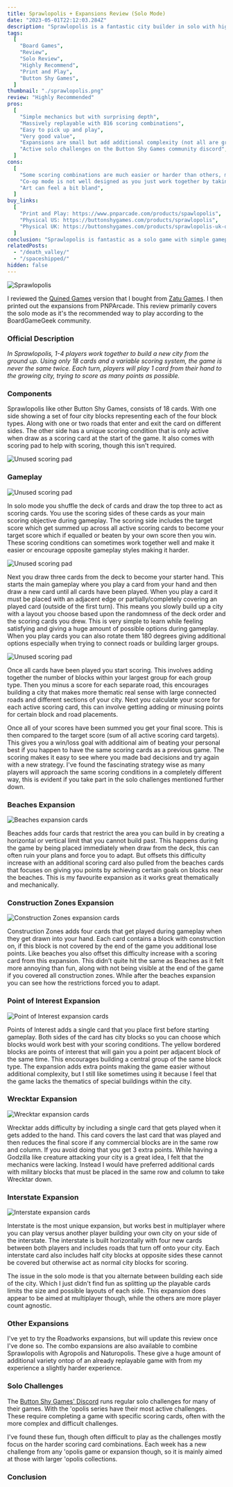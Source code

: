```yaml
---
title: Sprawlopolis + Expansions Review (Solo Mode)
date: "2023-05-01T22:12:03.284Z"
description: "Sprawlopolis is a fantastic city builder in solo with high replayability."
tags:
  [
    "Board Games",
    "Review",
    "Solo Review",
    "Highly Recommend",
    "Print and Play",
    "Button Shy Games",
  ]
thumbnail: "./sprawlopolis.png"
review: "Highly Recommended"
pros:
  [
    "Simple mechanics but with surprising depth",
    "Massively replayable with 816 scoring combinations",
    "Easy to pick up and play",
    "Very good value",
    "Expansions are small but add additional complexity (not all are great though)",
    "Active solo challenges on the Button Shy Games community discord",
  ]
cons:
  [
    "Some scoring combinations are much easier or harder than others, making some combinations unfun",
    "Co-op mode is not well designed as you just work together by taking turns without showing your cards",
    "Art can feel a bit bland",
  ]
buy_links:
  [
    "Print and Play: https://www.pnparcade.com/products/spawlopolis",
    "Physical US: https://buttonshygames.com/products/sprawlopolis",
    "Physical UK: https://buttonshygames.com/products/sprawlopolis-uk-only",
  ]
conclusion: "Sprawlopolis is fantastic as a solo game with simple gameplay that manages to have plenty of depth with only 18 cards. Random scoring goals adds so much replayability making it one of the best value Button Shy Games. Though the multiplayer is lackluster so I would recommend trying purpose built multiplayer Button Shy Games or playing with the Interstate expansion with two copies of the base game."
relatedPosts:
  - "/death_valley/"
  - "/spaceshipped/"
hidden: false
---
```


![Sprawlopolis](./sp_box.jpg)

I reviewed the [Quined Games](http://xmedia.quined.nl/shop/sprawlopolis/) version that I bought from [Zatu Games](https://www.board-game.co.uk/product/sprawlopolis/). I then printed out the expansions from PNPArcade. This review primarily covers the solo mode as it's the recommended way to play according to the BoardGameGeek community.

### Official Description

_In Sprawlopolis, 1-4 players work together to build a new city from the ground up. Using only 18 cards and a variable scoring system, the game is never the same twice. Each turn, players will play 1 card from their hand to the growing city, trying to score as many points as possible._

### Components

Sprawlopolis like other Button Shy Games, consists of 18 cards. With one side showing a set of four city blocks representing each of the four block types. Along with one or two roads that enter and exit the card on different sides. The other side has a unique scoring condition that is only active when draw as a scoring card at the start of the game. It also comes with scoring pad to help with scoring, though this isn't required.

![Unused scoring pad](./sp_unscored.jpg)

### Gameplay

![Unused scoring pad](./sp_full.jpg)

In solo mode you shuffle the deck of cards and draw the top three to act as scoring cards. You use the scoring sides of these cards as your main scoring objective during gameplay. The scoring side includes the target score which get summed up across all active scoring cards to become your target score which if equalled or beaten by your own score then you win. These scoring conditions can sometimes work together well and make it easier or encourage opposite gameplay styles making it harder.

![Unused scoring pad](./sp_score_cards.jpg)

Next you draw three cards from the deck to become your starter hand. This starts the main gameplay where you play a card from your hand and then draw a new card until all cards have been played. When you play a card it must be placed with an adjacent edge or partially/completely covering an played card (outside of the first turn). This means you slowly build up a city with a layout you choose based upon the randomness of the deck order and the scoring cards you drew. This is very simple to learn while feeling satisfying and giving a huge amount of possible options during gameplay. When you play cards you can also rotate them 180 degrees giving additional options especially when trying to connect roads or building larger groups.

![Unused scoring pad](./sp_full.jpg)

Once all cards have been played you start scoring. This involves adding together the number of blocks within your largest group for each group type. Then you minus a score for each separate road, this encourages building a city that makes more thematic real sense with large connected roads and different sections of your city. Next you calculate your score for each active scoring card, this can involve getting adding or minusing points for certain block and road placements.

Once all of your scores have been summed you get your final score. This is then compared to the target score (sum of all active scoring card targets). This gives you a win/loss goal with additional aim of beating your personal best if you happen to have the same scoring cards as a previous game. The scoring makes it easy to see where you made bad decisions and try again with a new strategy. I've found the fascinating strategy wise as many players will approach the same scoring conditions in a completely different way, this is evident if you take part in the solo challenges mentioned further down.

### Beaches Expansion

![Beaches expansion cards](./sp_beach.jpg)

Beaches adds four cards that restrict the area you can build in by creating a horizontal or vertical limit that you cannot build past. This happens during the game by being placed immediately when draw from the deck, this can often ruin your plans and force you to adapt. But offsets this difficulty increase with an additional scoring card also pulled from the beaches cards that focuses on giving you points by achieving certain goals on blocks near the beaches. This is my favourite expansion as it works great thematically and mechanically.

### Construction Zones Expansion

![Construction Zones expansion cards](./sp_construction.jpg)

Construction Zones adds four cards that get played during gameplay when they get drawn into your hand. Each card contains a block with construction on, if this block is not covered by the end of the game you additional lose points. Like beaches you also offset this difficulty increase with a scoring card from this expansion. This didn't quite hit the same as Beaches as it felt more annoying than fun, along with not being visible at the end of the game if you covered all construction zones. While after the beaches expansion you can see how the restrictions forced you to adapt.

### Point of Interest Expansion

![Point of Interest expansion cards](./sp_poi.jpg)

Points of Interest adds a single card that you place first before starting gameplay. Both sides of the card has city blocks so you can choose which blocks would work best with your scoring conditions. The yellow bordered blocks are points of interest that will gain you a point per adjacent block of the same time. This encourages building a central group of the same block type. The expansion adds extra points making the game easier without additional complexity, but I still like sometimes using it because I feel that the game lacks the thematics of special buildings within the city.

### Wrecktar Expansion

![Wrecktar expansion cards](./sp_wrecktar.jpg)

Wrecktar adds difficulty by including a single card that gets played when it gets added to the hand. This card covers the last card that was played and then reduces the final score if any commercial blocks are in the same row and column. If you avoid doing that you get 3 extra points. While having a Godzilla like creature attacking your city is a great idea, I felt that the mechanics were lacking. Instead I would have preferred additional cards with military blocks that must be placed in the same row and column to take Wrecktar down.

### Interstate Expansion

![Interstate expansion cards](./sp_interstate.jpg)

Interstate is the most unique expansion, but works best in multiplayer where you can play versus another player building your own city on your side of the interstate. The interstate is built horizontally with four new cards between both players and includes roads that turn off onto your city. Each interstate card also includes half city blocks at opposite sides these cannot be covered but otherwise act as normal city blocks for scoring.

The issue in the solo mode is that you alternate between building each side of the city. Which I just didn't find fun as splitting up the playable cards limits the size and possible layouts of each side. This expansion does appear to be aimed at multiplayer though, while the others are more player count agnostic.

### Other Expansions

I've yet to try the Roadworks expansions, but will update this review once I've done so. The combo expansions are also available to combine Sprawlopolis with Agropolis and Naturopolis. These give a huge amount of additional variety ontop of an already replayable game with from my experience a slightly harder experience.

### Solo Challenges

The [Button Shy Games' Discord](https://discord.com/invite/aUBMvnu) runs regular solo challenges for many of their games. With the 'opolis series have their most active challenges. These require completing a game with specific scoring cards, often with the more complex and difficult challenges.

I've found these fun, though often difficult to play as the challenges mostly focus on the harder scoring card combinations. Each week has a new challenge from any 'opolis game or expansion though, so it is mainly aimed at those with larger 'opolis collections.

### Conclusion
